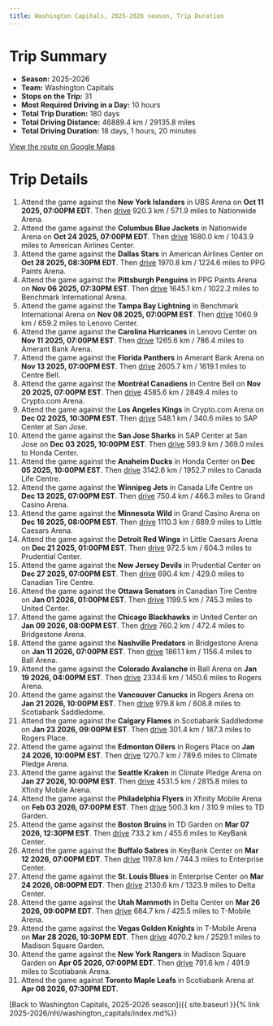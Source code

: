 ```yaml
---
title: Washington Capitals, 2025-2026 season, Trip Duration
---
```


# Trip Summary
- **Season:** 2025-2026
- **Team:** Washington Capitals
- **Stops on the Trip:** 31
- **Most Required Driving in a Day:** 10 hours
- **Total Trip Duration:** 180 days
- **Total Driving Distance:** 46889.4 km / 29135.8 miles
- **Total Driving Duration:** 18 days, 1 hours, 20 minutes

[View the route on Google Maps](https://www.google.com/maps/dir/UBS+Arena+New+York/Nationwide+Arena+Columbus/American+Airlines+Center+Dallas/PPG+Paints+Arena+Pittsburgh/Benchmark+International+Arena+Tampa+Bay/Lenovo+Center+Carolina/Amerant+Bank+Arena+Florida/Centre+Bell+Montréal/Crypto.com+Arena+Los+Angeles/SAP+Center+at+San+Jose+San+Jose/Honda+Center+Anaheim/Canada+Life+Centre+Winnipeg/Grand+Casino+Arena+Minnesota/Little+Caesars+Arena+Detroit/Prudential+Center+New+Jersey/Canadian+Tire+Centre+Ottawa/United+Center+Chicago/Bridgestone+Arena+Nashville/Ball+Arena+Colorado/Rogers+Arena+Vancouver/Scotiabank+Saddledome+Calgary/Rogers+Place+Edmonton/Climate+Pledge+Arena+Seattle/Xfinity+Mobile+Arena+Philadelphia/TD+Garden+Boston/KeyBank+Center+Buffalo/Enterprise+Center+St.+Louis/Delta+Center+Utah/T-Mobile+Arena+Vegas/Madison+Square+Garden+New+York/Scotiabank+Arena+Toronto)

# Trip Details
1. Attend the game against the **New York Islanders** in UBS Arena on **Oct 11 2025, 07:00PM EDT**. Then [drive](https://www.google.com/maps/dir/UBS+Arena+New+York/Nationwide+Arena+Columbus) 920.3 km / 571.9 miles to Nationwide Arena.
2. Attend the game against the **Columbus Blue Jackets** in Nationwide Arena on **Oct 24 2025, 07:00PM EDT**. Then [drive](https://www.google.com/maps/dir/Nationwide+Arena+Columbus/American+Airlines+Center+Dallas) 1680.0 km / 1043.9 miles to American Airlines Center.
3. Attend the game against the **Dallas Stars** in American Airlines Center on **Oct 28 2025, 08:30PM EDT**. Then [drive](https://www.google.com/maps/dir/American+Airlines+Center+Dallas/PPG+Paints+Arena+Pittsburgh) 1970.8 km / 1224.6 miles to PPG Paints Arena.
4. Attend the game against the **Pittsburgh Penguins** in PPG Paints Arena on **Nov 06 2025, 07:30PM EST**. Then [drive](https://www.google.com/maps/dir/PPG+Paints+Arena+Pittsburgh/Benchmark+International+Arena+Tampa+Bay) 1645.1 km / 1022.2 miles to Benchmark International Arena.
5. Attend the game against the **Tampa Bay Lightning** in Benchmark International Arena on **Nov 08 2025, 07:00PM EST**. Then [drive](https://www.google.com/maps/dir/Benchmark+International+Arena+Tampa+Bay/Lenovo+Center+Carolina) 1060.9 km / 659.2 miles to Lenovo Center.
6. Attend the game against the **Carolina Hurricanes** in Lenovo Center on **Nov 11 2025, 07:00PM EST**. Then [drive](https://www.google.com/maps/dir/Lenovo+Center+Carolina/Amerant+Bank+Arena+Florida) 1265.6 km / 786.4 miles to Amerant Bank Arena.
7. Attend the game against the **Florida Panthers** in Amerant Bank Arena on **Nov 13 2025, 07:00PM EST**. Then [drive](https://www.google.com/maps/dir/Amerant+Bank+Arena+Florida/Centre+Bell+Montréal) 2605.7 km / 1619.1 miles to Centre Bell.
8. Attend the game against the **Montréal Canadiens** in Centre Bell on **Nov 20 2025, 07:00PM EST**. Then [drive](https://www.google.com/maps/dir/Centre+Bell+Montréal/Crypto.com+Arena+Los+Angeles) 4585.6 km / 2849.4 miles to Crypto.com Arena.
9. Attend the game against the **Los Angeles Kings** in Crypto.com Arena on **Dec 02 2025, 10:30PM EST**. Then [drive](https://www.google.com/maps/dir/Crypto.com+Arena+Los+Angeles/SAP+Center+at+San+Jose+San+Jose) 548.1 km / 340.6 miles to SAP Center at San Jose.
10. Attend the game against the **San Jose Sharks** in SAP Center at San Jose on **Dec 03 2025, 10:00PM EST**. Then [drive](https://www.google.com/maps/dir/SAP+Center+at+San+Jose+San+Jose/Honda+Center+Anaheim) 593.9 km / 369.0 miles to Honda Center.
11. Attend the game against the **Anaheim Ducks** in Honda Center on **Dec 05 2025, 10:00PM EST**. Then [drive](https://www.google.com/maps/dir/Honda+Center+Anaheim/Canada+Life+Centre+Winnipeg) 3142.6 km / 1952.7 miles to Canada Life Centre.
12. Attend the game against the **Winnipeg Jets** in Canada Life Centre on **Dec 13 2025, 07:00PM EST**. Then [drive](https://www.google.com/maps/dir/Canada+Life+Centre+Winnipeg/Grand+Casino+Arena+Minnesota) 750.4 km / 466.3 miles to Grand Casino Arena.
13. Attend the game against the **Minnesota Wild** in Grand Casino Arena on **Dec 16 2025, 08:00PM EST**. Then [drive](https://www.google.com/maps/dir/Grand+Casino+Arena+Minnesota/Little+Caesars+Arena+Detroit) 1110.3 km / 689.9 miles to Little Caesars Arena.
14. Attend the game against the **Detroit Red Wings** in Little Caesars Arena on **Dec 21 2025, 01:00PM EST**. Then [drive](https://www.google.com/maps/dir/Little+Caesars+Arena+Detroit/Prudential+Center+New+Jersey) 972.5 km / 604.3 miles to Prudential Center.
15. Attend the game against the **New Jersey Devils** in Prudential Center on **Dec 27 2025, 07:00PM EST**. Then [drive](https://www.google.com/maps/dir/Prudential+Center+New+Jersey/Canadian+Tire+Centre+Ottawa) 690.4 km / 429.0 miles to Canadian Tire Centre.
16. Attend the game against the **Ottawa Senators** in Canadian Tire Centre on **Jan 01 2026, 01:00PM EST**. Then [drive](https://www.google.com/maps/dir/Canadian+Tire+Centre+Ottawa/United+Center+Chicago) 1199.5 km / 745.3 miles to United Center.
17. Attend the game against the **Chicago Blackhawks** in United Center on **Jan 09 2026, 08:00PM EST**. Then [drive](https://www.google.com/maps/dir/United+Center+Chicago/Bridgestone+Arena+Nashville) 760.2 km / 472.4 miles to Bridgestone Arena.
18. Attend the game against the **Nashville Predators** in Bridgestone Arena on **Jan 11 2026, 07:00PM EST**. Then [drive](https://www.google.com/maps/dir/Bridgestone+Arena+Nashville/Ball+Arena+Colorado) 1861.1 km / 1156.4 miles to Ball Arena.
19. Attend the game against the **Colorado Avalanche** in Ball Arena on **Jan 19 2026, 04:00PM EST**. Then [drive](https://www.google.com/maps/dir/Ball+Arena+Colorado/Rogers+Arena+Vancouver) 2334.6 km / 1450.6 miles to Rogers Arena.
20. Attend the game against the **Vancouver Canucks** in Rogers Arena on **Jan 21 2026, 10:00PM EST**. Then [drive](https://www.google.com/maps/dir/Rogers+Arena+Vancouver/Scotiabank+Saddledome+Calgary) 979.8 km / 608.8 miles to Scotiabank Saddledome.
21. Attend the game against the **Calgary Flames** in Scotiabank Saddledome on **Jan 23 2026, 09:00PM EST**. Then [drive](https://www.google.com/maps/dir/Scotiabank+Saddledome+Calgary/Rogers+Place+Edmonton) 301.4 km / 187.3 miles to Rogers Place.
22. Attend the game against the **Edmonton Oilers** in Rogers Place on **Jan 24 2026, 10:00PM EST**. Then [drive](https://www.google.com/maps/dir/Rogers+Place+Edmonton/Climate+Pledge+Arena+Seattle) 1270.7 km / 789.6 miles to Climate Pledge Arena.
23. Attend the game against the **Seattle Kraken** in Climate Pledge Arena on **Jan 27 2026, 10:00PM EST**. Then [drive](https://www.google.com/maps/dir/Climate+Pledge+Arena+Seattle/Xfinity+Mobile+Arena+Philadelphia) 4531.5 km / 2815.8 miles to Xfinity Mobile Arena.
24. Attend the game against the **Philadelphia Flyers** in Xfinity Mobile Arena on **Feb 03 2026, 07:00PM EST**. Then [drive](https://www.google.com/maps/dir/Xfinity+Mobile+Arena+Philadelphia/TD+Garden+Boston) 500.3 km / 310.9 miles to TD Garden.
25. Attend the game against the **Boston Bruins** in TD Garden on **Mar 07 2026, 12:30PM EST**. Then [drive](https://www.google.com/maps/dir/TD+Garden+Boston/KeyBank+Center+Buffalo) 733.2 km / 455.6 miles to KeyBank Center.
26. Attend the game against the **Buffalo Sabres** in KeyBank Center on **Mar 12 2026, 07:00PM EDT**. Then [drive](https://www.google.com/maps/dir/KeyBank+Center+Buffalo/Enterprise+Center+St.+Louis) 1197.8 km / 744.3 miles to Enterprise Center.
27. Attend the game against the **St. Louis Blues** in Enterprise Center on **Mar 24 2026, 08:00PM EDT**. Then [drive](https://www.google.com/maps/dir/Enterprise+Center+St.+Louis/Delta+Center+Utah) 2130.6 km / 1323.9 miles to Delta Center.
28. Attend the game against the **Utah Mammoth** in Delta Center on **Mar 26 2026, 09:00PM EDT**. Then [drive](https://www.google.com/maps/dir/Delta+Center+Utah/T-Mobile+Arena+Vegas) 684.7 km / 425.5 miles to T-Mobile Arena.
29. Attend the game against the **Vegas Golden Knights** in T-Mobile Arena on **Mar 28 2026, 10:30PM EDT**. Then [drive](https://www.google.com/maps/dir/T-Mobile+Arena+Vegas/Madison+Square+Garden+New+York) 4070.2 km / 2529.1 miles to Madison Square Garden.
30. Attend the game against the **New York Rangers** in Madison Square Garden on **Apr 05 2026, 07:00PM EDT**. Then [drive](https://www.google.com/maps/dir/Madison+Square+Garden+New+York/Scotiabank+Arena+Toronto) 791.6 km / 491.9 miles to Scotiabank Arena.
31. Attend the game against **Toronto Maple Leafs** in Scotiabank Arena at **Apr 08 2026, 07:30PM EDT**.

[Back to Washington Capitals, 2025-2026 season]({{ site.baseurl }}{% link 2025-2026/nhl/washington_capitals/index.md%})
